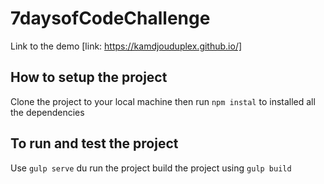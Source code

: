 # 7daysofCodeChallenge

Link to the demo
[link: https://kamdjouduplex.github.io/]

## How to setup the project
Clone the project to your local machine
then run `npm instal` to installed all the dependencies

## To run and test the project
Use `gulp serve` du run the project
build the project using `gulp build`



